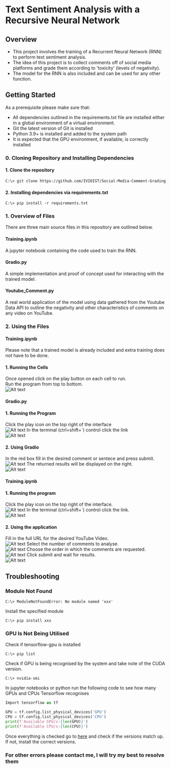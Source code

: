 # Text Sentiment Analysis with a Recursive Neural Network
## Overview
- This project involves the training of a Recurrent Neural Network (RNN) to perform text sentiment analysis.
- The idea of this project is to collect comments off of social media platforms and grade them according to 'toxicity' (levels of negativity).
- The model for the RNN is also included and can be used for any other function.
## Getting Started 
As a prerequisite please make sure that:
- All dependencies outlined in the requirements.txt file are installed either in a global environment of a virtual environment.
- Git the latest version of Git is installed 
- Python 3.9+ is installed and added to the system path
- It is expected that the GPU environment, if available, is correctly installed
### 0. Cloning Repository and Installing Dependencies
#### 1. Clone the repository
``` [Terminal]
C:\> git clone https://github.com/IVIOIST/Social-Media-Comment-Grading
```
#### 2. Installing dependencies via requirements.txt
``` [Terminal]
C:\> pip install -r requirements.txt
```
### 1. Overview of Files
There are three main source files in this repository are outlined below.
#### Training.ipynb
A jupyter notebook containing the code used to train the RNN.
#### Gradio.py
A simple implementation and proof of concept used for interacting with the trained model.
#### Youtube_Comment.py
A real world application of the model using data gathered from the Youtube Data API to outline the negativity and other characteristics of comments on any video on YouTube.
### 2. Using the Files
#### Training.ipynb
Please note that a trained model is already included and extra training does not have to be done.
#### 1. Running the Cells
Once opened click on the play button on each cell to run.\
Run the program from top to bottom.\
![Alt text](/images/train.png?raw=true "Title")
#### Gradio.py
#### 1. Running the Program
Click the play icon on the top right of the interface\
![Alt text](/images/gradio.png?raw=true "Title")
In the terminal (ctrl+shift+`) control click the link\
![Alt text](/images/terminal.png?raw=true "Title")
#### 2. Using Gradio
In the red box fill in the desired comment or sentece and press submit.\
![Alt text](/images/gradioint.png?raw=true "Title")
The returned results will be displayed on the right.\
![Alt text](/images/results.png?raw=true "Title")
#### Training.ipynb
#### 1. Running the program
Click the  play icon on the top right of the interface.\
![Alt text](/images/comment.png?raw=true "Title")
In the terminal (ctrl+shift+`) control click the link.\
![Alt text](/images/comterm.png?raw=true "Title")
#### 2. Using the application
Fill in the full URL for the desired YouTube Video.\
![Alt text](/images/vidurl.png?raw=true "Title")
Select the number of comments to analyse.\
![Alt text](/images/comnum.png?raw=true "Title")
Choose the order in which the comments are requested.\
![Alt text](/images/order.png?raw=true "Title")
Click submit and wait for results.\
![Alt text](/images/comresults.png?raw=true "Title")
## Troubleshooting 
### Module Not Found
```  [Terminal]
C:\> ModuleNotFoundError: No module named 'xxx'
```
Install the specified module 
```[Terminal]
C:\> pip install xxx
```
### GPU Is Not Being Utilised 
Check if tensorflow-gpu is installed
``` [Terminal]
C:\> pip list
```
Check if GPU is being recognised by the system and take note of the CUDA version.
``` [Terminal]
C:\> nvidia-smi
```
In jupyter notebooks or python run the following code to see how many GPUs and CPUs Tensorflow recognises
```python
Import tensorflow as tf

GPU = tf.config.list_physical_devices('GPU')
CPU = tf.config.list_physical_devices('CPU')
print(f'Available GPU/s:{len(GPU)}')
print(f'Available CPU/s:{len(CPU)}')
```
Once everything is checked go to [here](https://www.tensorflow.org/install/source_windows#gpu) and check if the versions match up. If not, install the correct versions.
### For other errors please contact me, I will try my best to resolve them
